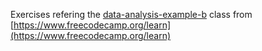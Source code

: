 Exercises refering the [data-analysis-example-b](https://www.freecodecamp.org/learn/data-analysis-with-python/data-analysis-with-python-course/data-analysis-example-b) class from [https://www.freecodecamp.org/learn](https://www.freecodecamp.org/learn)
